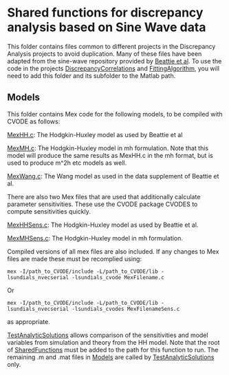 # Shared functions for discrepancy analysis based on Sine Wave data

This folder contains files common to different projects in the Discrepancy Analysis projects to avoid duplication. Many of these files have been adapted from the sine-wave repository provided by [Beattie et al](https://physoc.onlinelibrary.wiley.com/doi/abs/10.1113/JP275733). To use the code in the projects [DiscrepancyCorrelations](https://github.com/JohnWalmsley/DiscrepancyCorrelations) and [FittingAlgorithm](https://github.com/JohnWalmsley/FittingAlgorithm), you will need to add this folder and its subfolder to the Matlab path.

## Models

This folder contains Mex code for the following models, to be compiled with CVODE as follows:

[MexHH.c](Models/MexHH.c): The Hodgkin-Huxley model as used by Beattie et al

[MexMH.c](Models/MexMH.c): The Hodgkin-Huxley model in mh formulation. Note that this model will produce the same results as MexHH.c in the mh format, but is used to produce m^2h etc models as well.

[MexWang.c](Models/MexWang.c): The Wang model as used in the data supplement of Beattie et al.

There are also two Mex files that are used that additionally calculate parameter sensitivities. These use the CVODE package CVODES to compute sensitivities quickly.

[MexHHSens.c](Models/MexHHSens.c): The Hodgkin-Huxley model as used by Beattie et al.

[MexMHSens.c](Models/MexMHSens.c): The Hodgkin-Huxley model in mh formulation.

Compiled versions of all mex files are also included. If any changes to Mex files are made these must be recomplied using:

`mex -I/path_to_CVODE/include -L/path_to_CVODE/lib -lsundials_nvecserial -lsundials_cvode MexFilename.c`

Or

`mex -I/path_to_CVODE/include -L/path_to_CVODE/lib -lsundials_nvecserial -lsundials_cvodes MexFilenameSens.c`

as appropriate.

[TestAnalyticSolutions](Models/TestAnalyticSolutions.m) allows comparison of the sensitivities and model variables from simulation and theory from the HH model. Note that the root of [SharedFunctions](.) must be added to the path for this function to run. The remaining .m and .mat files in [Models](Models/) are called by [TestAnalyticSolutions](Models/TestAnalyticSolutions.m) only.





